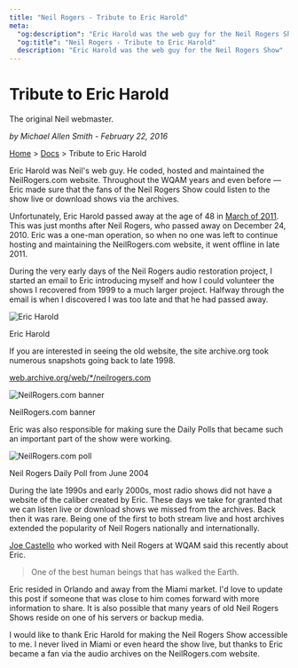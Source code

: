```yaml
---
title: "Neil Rogers - Tribute to Eric Harold"
meta:
  "og:description": "Eric Harold was the web guy for the Neil Rogers Show"
  "og:title": "Neil Rogers - Tribute to Eric Harold"
  description: "Eric Harold was the web guy for the Neil Rogers Show"
---
```


# Tribute to Eric Harold

The original Neil webmaster.

_by Michael Allen Smith - February 22, 2016_

[Home](https://neilrogers.org/) > [Docs](https://neilrogers.org/docs) > Tribute to Eric Harold

Eric Harold was Neil's web guy. He coded, hosted and maintained the NeilRogers.com website. Throughout the WQAM years and even before — Eric made sure that the fans of the Neil Rogers Show could listen to the show live or download shows via the archives.

Unfortunately, Eric Harold passed away at the age of 48 in [March of 2011](https://www.orlandosentinel.com/news/os-xpm-2011-03-31-os-daily-deathlist-040111-20110331-story.html). This was just months after Neil Rogers, who passed away on December 24, 2010. Eric was a one-man operation, so when no one was left to continue hosting and maintaining the NeilRogers.com website, it went offline in late 2011.

During the very early days of the Neil Rogers audio restoration project, I started an email to Eric introducing myself and how I could volunteer the shows I recovered from 1999 to a much larger project. Halfway through the email is when I discovered I was too late and that he had passed away.

![Eric Harold](https://neilrogers.org/.netlify/images?url=_astro%2Feric-harold.jUoF16vZ.jpg&#38;fm=jpg&#38;w=430&#38;h=600)

Eric Harold

If you are interested in seeing the old website, the site archive.org took numerous snapshots going back to late 1998.

[web.archive.org/web/*/neilrogers.com](https://web.archive.org/web/*/neilrogers.com)

![NeilRogers.com banner](https://neilrogers.org/.netlify/images?url=_astro%2Fneilrogers-website-logo.kP-SSlXk.png&#38;fm=png&#38;w=512&#38;h=137)

NeilRogers.com banner

Eric was also responsible for making sure the Daily Polls that became such an important part of the show were working.

![NeilRogers.com poll](https://neilrogers.org/.netlify/images?url=_astro%2Fneilrogers-2004-poll.BwnTTk7t.png&#38;fm=png&#38;w=463&#38;h=357)

Neil Rogers Daily Poll from June 2004

During the late 1990s and early 2000s, most radio shows did not have a website of the caliber created by Eric. These days we take for granted that we can listen live or download shows we missed from the archives. Back then it was rare. Being one of the first to both stream live and host archives extended the popularity of Neil Rogers nationally and internationally.

[Joe Castello](https://wforadio.com/) who worked with Neil Rogers at WQAM said this recently about Eric.

> One of the best human beings that has walked the Earth.

Eric resided in Orlando and away from the Miami market. I'd love to update this post if someone that was close to him comes forward with more information to share. It is also possible that many years of old Neil Rogers Shows reside on one of his servers or backup media.

I would like to thank Eric Harold for making the Neil Rogers Show accessible to me. I never lived in Miami or even heard the show live, but thanks to Eric became a fan via the audio archives on the NeilRogers.com website.